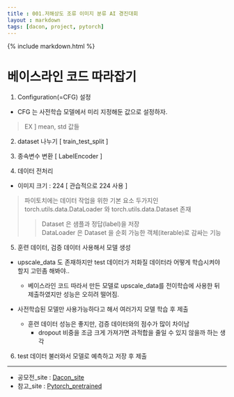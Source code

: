 ```yaml
---
title : 001.저해상도 조류 이미지 분류 AI 경진대회
layout : markdown
tags: [dacon, project, pytorch]
---
```


{% include markdown.html %}

# 베이스라인 코드 따라잡기

1. Configuration(=CFG) 설정  
  - CFG 는 사전학습 모델에서 미리 지정해둔 값으로 설정하자.
  > EX ] mean, std 값들

2. dataset 나누기 [ train_test_split ]  

3. 종속변수 변환 [ LabelEncoder ]  

4. 데이터 전처리
  - 이미지 크기 : 224 [ 관습적으로 224 사용 ]
  > 파이토치에는 데이터 작업을 위한 기본 요소 두가지인 torch.utils.data.DataLoader 와 torch.utils.data.Dataset 존재  
  >> Dataset 은 샘플과 정답(label)을 저장  
  >> DataLoader 은 Dataset 을 순회 가능한 객체(iterable)로 감싸는 기능


5. 훈련 데이터, 검증 데이터 사용해서 모델 생성
  - upscale_data 도 존재하지만 test 데이터가 저화질 데이터라 어떻게 학습시켜야 할지 고민좀 해봐야..  
    - 베이스라인 코드 따라서 만든 모델로 upscale_data를 전이학습에 사용한 뒤 제출하였지만 성능은 오히려 떨어짐.

  - 사전학습된 모델만 사용가능하다고 해서 여러가지 모델 학습 후 제출  
    - 훈련 데이터 성능은 좋지만, 검증 데이터와의 점수가 많이 차이남  
      - dropout 비중을 조금 크게 가져가면 과적합을 줄일 수 있지 않을까 하는 생각  
  
6. test 데이터 불러와서 모델로 예측하고 저장 후 제출

---

- 공모전_site : [Dacon_site](https://dacon.io/competitions/official/236251/overview/description)
- 참고_site : [Pytorch_pretrained](https://pytorch.org/vision/stable/models.html)
